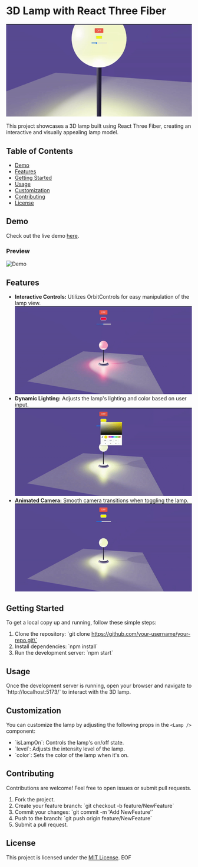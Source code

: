 # 3D Lamp with React Three Fiber

![Lamp Preview](./public/preview1.gif)

This project showcases a 3D lamp built using React Three Fiber, creating an interactive and visually appealing lamp model.

## Table of Contents

- [Demo](#demo)
- [Features](#features)
- [Getting Started](#getting-started)
- [Usage](#usage)
- [Customization](#customization)
- [Contributing](#contributing)
- [License](#license)

## Demo

Check out the live demo [here](https://3-d-lamp.vercel.app).

### Preview

![Demo](link-to-demo.gif)

## Features

- **Interactive Controls:** Utilizes OrbitControls for easy manipulation of the lamp view.
  ![Interactive Controls](./public/preview4.gif)
- **Dynamic Lighting:** Adjusts the lamp's lighting and color based on user input.
  ![Dynamic Lighting](./public/preview3.gif)
- **Animated Camera:** Smooth camera transitions when toggling the lamp.
  ![Animated Camera](./public/preview2.gif)

## Getting Started

To get a local copy up and running, follow these simple steps:

1. Clone the repository: \`git clone https://github.com/your-username/your-repo.git\`
2. Install dependencies: \`npm install\`
3. Run the development server: \`npm start\`

## Usage

Once the development server is running, open your browser and navigate to \`http://localhost:5173/\` to interact with the 3D lamp.

## Customization

You can customize the lamp by adjusting the following props in the `<Lamp />` component:

- \`isLampOn\`: Controls the lamp's on/off state.
- \`level\`: Adjusts the intensity level of the lamp.
- \`color\`: Sets the color of the lamp when it's on.

## Contributing

Contributions are welcome! Feel free to open issues or submit pull requests.

1. Fork the project.
2. Create your feature branch: \`git checkout -b feature/NewFeature\`
3. Commit your changes: \`git commit -m 'Add NewFeature'\`
4. Push to the branch: \`git push origin feature/NewFeature\`
5. Submit a pull request.

## License

This project is licensed under the [MIT License](https://github.com/Alok-jaiswal-075/3D-Lamp?tab=MIT-1-ov-file#readme).
EOF

```

```
